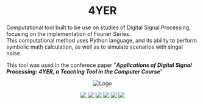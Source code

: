 <h1 align="center">
  4YER
</h1>

<p>
Computational tool built to be use on studies of Digital Signal Processing, focusing on the implementation of Fourier Series. <br>
This computational method uses Python language, and its ability to perform symbolic math calculation, as well as to simulate scenarios with singal noise.
</p>

This tool was used in the conferece paper "***Applications of Digital Signal Processing: 4YER, a Teaching Tool in the Computer Course***"

<p align="center">
  <img src="https://user-images.githubusercontent.com/39010251/79080319-3add6200-7cea-11ea-844a-287db01f6387.gif" alt="Logo">
  <p align="center">
    <img src="https://img.shields.io/github/issues/gm2sc-ifpa/4YER" />
    <img src="https://img.shields.io/github/stars/gm2sc-ifpa/4YER" />
    <img src="https://img.shields.io/github/forks/gm2sc-ifpa/4YER" />
     <a href="https://doi.org/10.5281/zenodo.3749387"><img src="https://zenodo.org/badge/DOI/10.5281/zenodo.3749387.svg" /></a>
     <a href="https://doi.org/10.29327/sengi2020.272333"><img src="https://img.shields.io/badge/SENGI%203%C2%B0-Conference%20Paper-lightgrey" /></a>
    <img src="https://img.shields.io/github/license/gm2sc-ifpa/4YER" />
    <br />
  </p>
</p>
